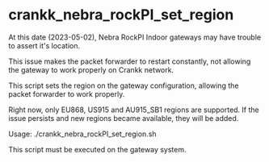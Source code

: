 # crankk_nebra_rockPI_set_region

At this date (2023-05-02), Nebra RockPI Indoor gateways may have trouble to assert it's location. 

This issue makes the packet forwarder to restart constantly, not allowing the gateway to work properly on Crankk network.

This script sets the region on the gateway configuration, allowing the packet forwarder to work properly.

Right now, only EU868, US915 and AU915_SB1 regions are supported. If the issue persists and new regions became available, they will be added.

Usage: ./crankk_nebra_rockPI_set_region.sh

This script must be executed on the gateway system.
